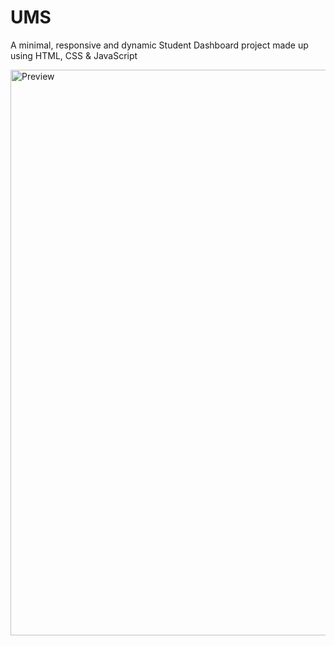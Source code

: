 # UMS
A minimal, responsive and dynamic Student Dashboard project made up using HTML, CSS &amp; JavaScript

<img width="1919" height="905" alt="Preview" src="https://github.com/user-attachments/assets/7de91dfc-d694-48af-ac48-8298f5a7dd2d" />
